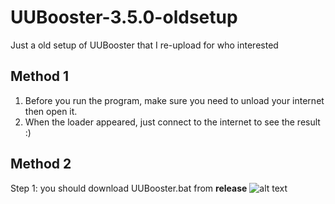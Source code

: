 # UUBooster-3.5.0-oldsetup
Just a old setup of UUBooster that I re-upload for who interested

## Method 1

1. Before you run the program, make sure you need to unload your internet then open it.
2. When the loader appeared, just connect to the internet to see the result :)

## Method 2

Step 1: you should download UUBooster.bat from **release**
![alt text](https://github.com/tedddeptrai/UUBooster-3.5.0-oldsetup/blob/main/step1.png?raw=true)
